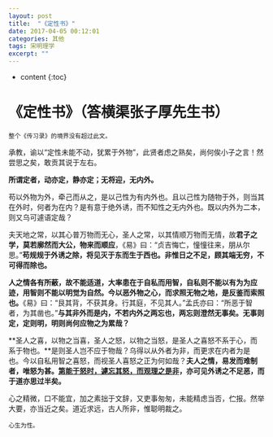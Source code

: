 ```yaml
---
layout: post
title:  "《定性书》"
date: 2017-04-05 00:12:01
categories: 其他
tags: 宋明理学
excerpt: ""
---
```


* content
{:toc}

# 《定性书》（答横渠张子厚先生书）

```
整个《传习录》的境界没有超过此文。
```

承教，谕以“定性未能不动，犹累于外物”，此贤者虑之熟矣，尚何俟小子之言！然尝思之矣，敢贡其说于左右。

**所谓定者，动亦定，静亦定；无将迎，无内外。**

苟以外物为外，牵己而从之，是以己性为有内外也。且以己性为随物于外，则当其在外时，何者为在内？是有意于绝外诱，而不知性之无内外也。既以内外为二本，则又乌可遽语定哉？

夫天地之常，以其心普万物而无心，圣人之常，以其情顺万物而无情，故**君子之学，莫若廓然而大公，物来而顺应**，《易》曰：“贞吉悔亡，憧憧往来，朋从尔思。”**苟规规于外诱之除，将见灭于东而生于西也。非惟日之不足，顾其端无穷，不可得而除也。**

**人之情各有所蔽，故不能适道，大率患在于自私而用智，自私则不能以有为为应迹，用智则不能以明觉为自然。今以恶外物之心，而求照无物之地，是反鉴而索照也。**《易》曰：“艮其背，不获其身。行其庭，不见其人。”孟氏亦曰：“所恶于智者，为其凿也。”**与其非外而是内，不若内外之两忘也，两忘则澄然无事矣。无事则定，定则明，明则尚何应物之为累哉？**

**圣人之喜，以物之当喜，圣人之怒，以物之当怒，是圣人之喜怒不系于心，而系于物也。**是则圣人岂不应于物哉？乌得以从外者为非，而更求在内者为是也。今以自私用智之喜怒，而视圣人喜怒之正为何如哉？**夫人之情，易发而难制者，唯怒为甚。<u>第能于怒时，遽忘其怒，而观理之是非</u>，亦可见外诱之不足恶，而于道亦思过半矣。**

心之精微，口不能宜，加之素拙于文辞，又吏事匆匆，未能精虑当否，伫报。然举大要，亦当近之矣。道近求远，古人所非，惟聪明裁之。



```
心生为性。
```






